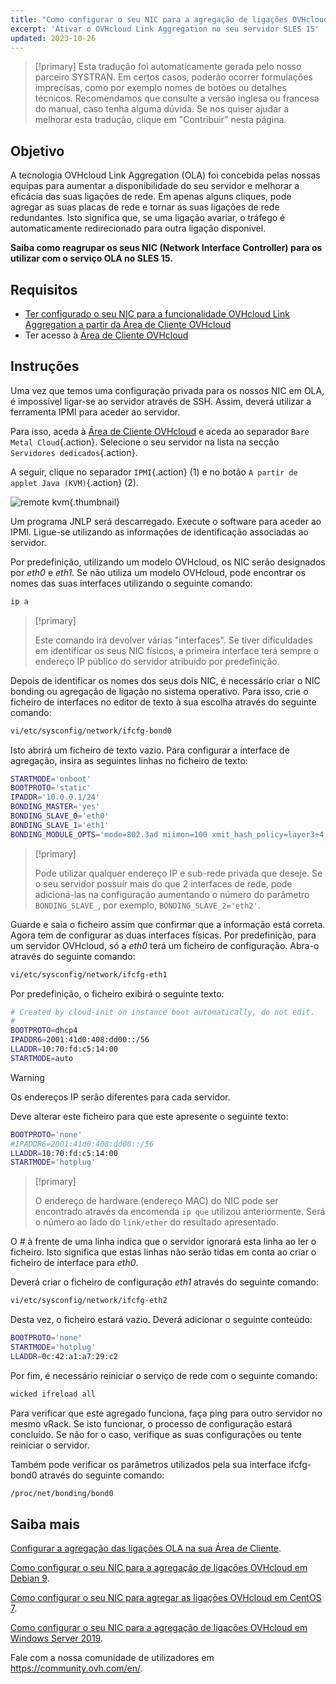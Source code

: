 ```yaml
---
title: "Como configurar o seu NIC para a agregação de ligações OVHcloud no SLES 15"
excerpt: 'Ativar o OVHcloud Link Aggregation no seu servidor SLES 15'
updated: 2023-10-26
---
```


> [!primary]
> Esta tradução foi automaticamente gerada pelo nosso parceiro SYSTRAN. Em certos casos, poderão ocorrer formulações imprecisas, como por exemplo nomes de botões ou detalhes técnicos. Recomendamos que consulte a versão inglesa ou francesa do manual, caso tenha alguma dúvida. Se nos quiser ajudar a melhorar esta tradução, clique em "Contribuir" nesta página.
>

## Objetivo

A tecnologia OVHcloud Link Aggregation (OLA) foi concebida pelas nossas equipas para aumentar a disponibilidade do seu servidor e melhorar a eficácia das suas ligações de rede. Em apenas alguns cliques, pode agregar as suas placas de rede e tornar as suas ligações de rede redundantes. Isto significa que, se uma ligação avariar, o tráfego é automaticamente redirecionado para outra ligação disponível.

**Saiba como reagrupar os seus NIC (Network Interface Controller) para os utilizar com o serviço OLA no SLES 15.**

## Requisitos

- [Ter configurado o seu NIC para a funcionalidade OVHcloud Link Aggregation a partir da Área de Cliente OVHcloud](/pages/bare_metal_cloud/dedicated_servers/ola-enable-manager)
- Ter acesso à [Área de Cliente OVHcloud](https://www.ovh.com/auth/?action=gotomanager&from=https://www.ovh.pt/&ovhSubsidiary=pt)

## Instruções

Uma vez que temos uma configuração privada para os nossos NIC em OLA, é impossível ligar-se ao servidor através de SSH. Assim, deverá utilizar a ferramenta IPMI para aceder ao servidor.

Para isso, aceda à [Área de Cliente OVHcloud](https://www.ovh.com/auth/?action=gotomanager&from=https://www.ovh.pt/&ovhSubsidiary=pt) e aceda ao separador `Bare Metal Cloud`{.action}. Selecione o seu servidor na lista na secção `Servidores dedicados`{.action}.

A seguir, clique no separador `IPMI`{.action} (1) e no botão `A partir de applet Java (KVM)`{.action} (2).

![remote kvm](images/remote_kvm2022.png){.thumbnail}

Um programa JNLP será descarregado. Execute o software para aceder ao IPMI. Ligue-se utilizando as informações de identificação associadas ao servidor.

Por predefinição, utilizando um modelo OVHcloud, os NIC serão designados por *eth0* e *eth1*. Se não utiliza um modelo OVHcloud, pode encontrar os nomes das suas interfaces utilizando o seguinte comando:

```bash
ip a
```

> [!primary]
>
> Este comando irá devolver várias "interfaces". Se tiver dificuldades em identificar os seus NIC físicos, a primeira interface terá sempre o endereço IP público do servidor atribuído por predefinição.
>

Depois de identificar os nomes dos seus dois NIC, é necessário criar o NIC bonding ou agregação de ligação no sistema operativo. Para isso, crie o ficheiro de interfaces no editor de texto à sua escolha através do seguinte comando:

```bash
vi/etc/sysconfig/network/ifcfg-bond0
```

Isto abrirá um ficheiro de texto vazio. Para configurar a interface de agregação, insira as seguintes linhas no ficheiro de texto:

```bash
STARTMODE='onboot'
BOOTPROTO='static'
IPADDR='10.0.0.1/24'
BONDING_MASTER='yes'
BONDING_SLAVE_0='eth0'
BONDING_SLAVE_1='eth1'
BONDING_MODULE_OPTS='mode=802.3ad miimon=100 xmit_hash_policy=layer3+4'
```

> [!primary]
>
> Pode utilizar qualquer endereço IP e sub-rede privada que deseje.
> Se o seu servidor possuir mais do que 2 interfaces de rede, pode adicioná-las na configuração aumentando o número do parâmetro `BONDING_SLAVE_`, por exemplo, `BONDING_SLAVE_2='eth2'`.
>

Guarde e saia o ficheiro assim que confirmar que a informação está correta.  Agora tem de configurar as duas interfaces físicas. Por predefinição, para um servidor OVHcloud, só a *eth0* terá um ficheiro de configuração. Abra-o através do seguinte comando:

```bash
vi/etc/sysconfig/network/ifcfg-eth1
```

Por predefinição, o ficheiro exibirá o seguinte texto:

```bash
# Created by cloud-init on instance boot automatically, do not edit.
#
BOOTPROTO=dhcp4
IPADDR6=2001:41d0:408:dd00::/56
LLADDR=10:70:fd:c5:14:00
STARTMODE=auto
```

> [!warning]
>
> Os endereços IP serão diferentes para cada servidor.
>

Deve alterar este ficheiro para que este apresente o seguinte texto:

```bash
BOOTPROTO='none'
#IPADDR6=2001:41d0:408:dd00::/56
LLADDR=10:70:fd:c5:14:00
STARTMODE='hotplug'
```

> [!primary]
>
> O endereço de hardware (endereço MAC) do NIC pode ser encontrado através da encomenda `ip que` utilizou anteriormente. Será o número ao lado do `link/ether` do resultado apresentado.
>

O *#* à frente de uma linha indica que o servidor ignorará esta linha ao ler o ficheiro. Isto significa que estas linhas não serão tidas em conta ao criar o ficheiro de interface para *eth0*.

Deverá criar o ficheiro de configuração *eth1* através do seguinte comando:

```bash
vi/etc/sysconfig/network/ifcfg-eth2
```

Desta vez, o ficheiro estará vazio. Deverá adicionar o seguinte conteúdo:

```bash
BOOTPROTO='none'
STARTMODE='hotplug'
LLADDR=0c:42:a1:a7:29:c2
```

Por fim, é necessário reiniciar o serviço de rede com o seguinte comando:

```bash
wicked ifreload all
```

Para verificar que este agregado funciona, faça ping para outro servidor no mesmo vRack. Se isto funcionar, o processo de configuração estará concluído. Se não for o caso, verifique as suas configurações ou tente reiniciar o servidor.

Também pode verificar os parâmetros utilizados pela sua interface ifcfg-bond0 através do seguinte comando:

```bash
/proc/net/bonding/bond0
```

## Saiba mais

[Configurar a agregação das ligações OLA na sua Área de Cliente](/pages/bare_metal_cloud/dedicated_servers/ola-enable-manager).

[Como configurar o seu NIC para a agregação de ligações OVHcloud em Debian 9](/pages/bare_metal_cloud/dedicated_servers/ola-enable-debian9).

[Como configurar o seu NIC para agregar as ligações OVHcloud em CentOS 7](/pages/bare_metal_cloud/dedicated_servers/ola-enable-centos7).

[Como configurar o seu NIC para a agregação de ligações OVHcloud em Windows Server 2019](/pages/bare_metal_cloud/dedicated_servers/ola-enable-w2k19).

Fale com a nossa comunidade de utilizadores em <https://community.ovh.com/en/>.
